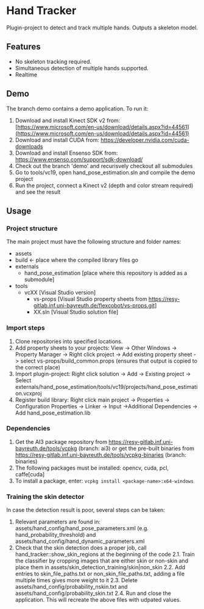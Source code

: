 # Hand Tracker

Plugin-project to detect and track multiple hands. Outputs a skeleton model.

## Features
* No skeleton tracking required.
* Simultaneous detection of multiple hands supported.
* Realtime

## Demo 
The branch demo contains a demo application. To run it:
1. Download and install Kinect SDK v2 from: [https://www.microsoft.com/en-us/download/details.aspx?id=44561](https://www.microsoft.com/en-us/download/details.aspx?id=44561)
2. Download and install CUDA from: https://developer.nvidia.com/cuda-downloads
3. Download and install Ensenso SDK from: https://www.ensenso.com/support/sdk-download/
4. Check out the branch 'demo' and recurisvely checkout all submodules
5. Go to tools/vc19, open hand_pose_estimation.sln and compile the demo project
6. Run the project, connect a Kinect v2 (depth and color stream required) and see the result 

## Usage
### Project structure
The main project must have the following structure and folder names:

* assets
* build <- place where the compiled library files go
* externals
  * hand_pose_estimation [place where this repository is added as a submodule]
* tools
   * vcXX [Visual Studio version]
      * vs-props [Visual Studio property sheets from https://resy-gitlab.inf.uni-bayreuth.de/flexcobot/vs-props.git]
      * XX.sln [Visual Studio solution file]
    
### Import steps
1. Clone repositories into specified locations.
2. Add property sheets to your projects: View -> Other Windows -> Property Manager -> Right click project -> Add existing property sheet -> select vs-props/build_common.props (ensures that output is copied to the correct place)
3. Import plugin-project: Right click solution -> Add -> Existing project -> Select externals/hand_pose_estimation/tools/vc19/projects/hand_pose_estimation.vcxproj
4. Register build library: Right click main project -> Properties -> Configuration Properties -> Linker -> Input ->Additional Dependencies -> Add hand_pose_estimation.lib

### Dependencies
1. Get the AI3 package repository from https://resy-gitlab.inf.uni-bayreuth.de/tools/vcpkg (branch: ai3) or get the pre-built binaries from https://resy-gitlab.inf.uni-bayreuth.de/tools/vcpkg-binaries (branch: binaries)
2. The following packages must be installed: opencv, cuda, pcl, caffe[cuda]
3. To install a package, enter: `vcpkg install <package-name>:x64-windows`

### Training the skin detector
In case the detection result is poor, several steps can be taken:
1. Relevant parameters are found in: assets/hand_config/hand_pose_parameters.xml (e.g. hand_probability_threshold) and assets/hand_config/hand_dynamic_parameters.xml
2. Check that the skin detection does a proper job, call hand_tracker::show_skin_regions at the beginning of the code
2.1. Train the classifier by cropping images that are either skin or non-skin and place them in assets/skin_detection_training/skin|non_skin
2.2. Add entries to skin_file_paths.txt or non_skin_file_paths.txt, adding a file multiple times gives more weight to it
2.3. Delete assets/hand_config/probability_nskin.txt and assets/hand_config/probability_skin.txt
2.4. Run and close the application. This will recreate the above files with udpated values.
